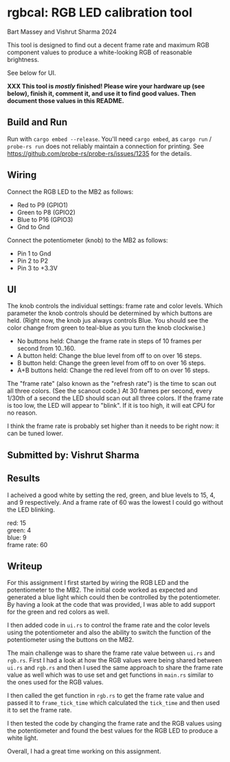 # rgbcal: RGB LED calibration tool
Bart Massey and Vishrut Sharma 2024

This tool is designed to find out a decent frame rate and
maximum RGB component values to produce a white-looking RGB
of reasonable brightness.

See below for UI.

**XXX This tool is *mostly* finished! Please wire your
hardware up (see below), finish it, comment it, and use it
to find good values. Then document those values in this
README.**

## Build and Run

Run with `cargo embed --release`. You'll need `cargo embed`, as
`cargo run` / `probe-rs run` does not reliably maintain a
connection for printing. See
https://github.com/probe-rs/probe-rs/issues/1235 for the
details.

## Wiring

Connect the RGB LED to the MB2 as follows:

* Red to P9 (GPIO1)
* Green to P8 (GPIO2)
* Blue to P16 (GPIO3)
* Gnd to Gnd

Connect the potentiometer (knob) to the MB2 as follows:

* Pin 1 to Gnd
* Pin 2 to P2
* Pin 3 to +3.3V

## UI

The knob controls the individual settings: frame rate and
color levels. Which parameter the knob controls should be
determined by which buttons are held. (Right now, the knob
jus always controls Blue. You should see the color change
from green to teal-blue as you turn the knob clockwise.)

* No buttons held: Change the frame rate in steps of 10
  frames per second from 10..160.
* A button held: Change the blue level from off to on over
  16 steps.
* B button held: Change the green level from off to on over
  16 steps.
* A+B buttons held: Change the red level from off to on over
  16 steps.

The "frame rate" (also known as the "refresh rate") is the
time to scan out all three colors. (See the scanout code.)
At 30 frames per second, every 1/30th of a second the LED
should scan out all three colors. If the frame rate is too
low, the LED will appear to "blink". If it is too high, it
will eat CPU for no reason.

I think the frame rate is probably set higher than it needs
to be right now: it can be tuned lower.

## Submitted by: Vishrut Sharma
## Results
I acheived a good white by setting the red, green, and blue levels
to 15, 4, and 9 respectively. And a frame rate of 60 was the lowest I could go without the LED blinking.

red: 15 <br>
green: 4 <br>
blue: 9 <br>
frame rate: 60

## Writeup
For this assignment I first started by wiring the RGB LED and the potentiometer to the MB2. The initial code worked as expected and
generated a blue light which could then be controlled by the potentiometer. By having a look at the code that was provided, I was able to add support for the green and red colors as well.

I then added code in `ui.rs` to control the frame rate and the color levels using the potentiometer and also the ability to switch
the function of the potentiometer using the buttons on the MB2.

The main challenge was to share the frame rate value between `ui.rs` and `rgb.rs`. First I had a look at how the RGB values were being shared between `ui.rs` and `rgb.rs` and then I used the same approach to share the frame rate value as well which was to use set and get functions in `main.rs` similar to the ones used for the RGB values.

I then called the get function in `rgb.rs` to get the frame rate value and passed it to `frame_tick_time` which calculated the `tick_time` and then used it to set the frame rate.

I then tested the code by changing the frame rate and the RGB values using the potentiometer and found the best values for the RGB LED to produce a white light.

Overall, I had a great time working on this assignment.